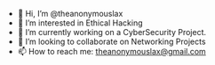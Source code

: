 - 👋 Hi, I’m @theanonymouslax
- 👀 I’m interested in Ethical Hacking
- 🌱 I’m currently working on a CyberSecurity Project.
- 💞️ I’m looking to collaborate on Networking Projects
- 📫 How to reach me: theanonymouslax@gmail.com

<!---
theanonymouslax/theanonymouslax is a ✨ special ✨ repository because its `README.md` (this file) appears on your GitHub profile.
You can click the Preview link to take a look at your changes.
--->
